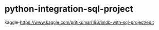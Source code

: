 # python-integration-sql-project
kaggle-https://www.kaggle.com/pritikumari196/imdb-with-sql-project/edit
